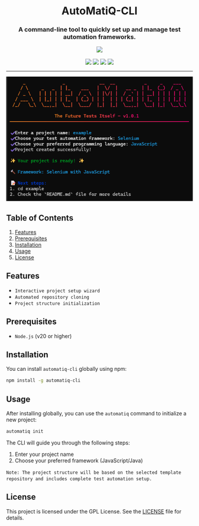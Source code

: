 <h1 align="center"> AutoMatiQ-CLI </h1>

<h3 align="center"> A command-line tool to quickly set up and manage test automation frameworks. </h3>

<p align="center">
<img src="https://img.shields.io/badge/License-GPL_v3-blue.svg"/> 
</p>

<p align="center">
   <img src="https://img.shields.io/badge/-macOS-blue?style=flat&logo=apple&logoColor=white" />
   <img src="https://img.shields.io/badge/-Windows-blue?style=flat&logo=windows&logoColor=white" />
   <img src="https://img.shields.io/badge/-Linux-blue?style=flat&logo=linux&logoColor=white" />
   <img src="https://img.shields.io/badge/-Node.js-blue?style=flat&logo=node.js&logoColor=white" />
</p>

---

<p align="center">
   <img src="./img/automatiq-cli.png" />
</p>

## Table of Contents

1. [Features](#features)
2. [Prerequisites](#prerequisites)
3. [Installation](#installation)
4. [Usage](#usage)
5. [License](#license)

## Features

- `Interactive project setup wizard`
- `Automated repository cloning`
- `Project structure initialization`

## Prerequisites

- `Node.js` (v20 or higher)

## Installation

You can install `automatiq-cli` globally using npm:

```bash
npm install -g automatiq-cli
```

## Usage

After installing globally, you can use the `automatiq` command to initialize a new project:

```bash
automatiq init
```

The CLI will guide you through the following steps:

1. Enter your project name
2. Choose your preferred framework (JavaScript/Java)

`Note: The project structure will be based on the selected template repository and includes complete test automation setup.`

## License

This project is licensed under the GPL License. See
the [LICENSE](https://github.com/harryvn/automatiq-cli/blob/main/LICENSE) file for details.
